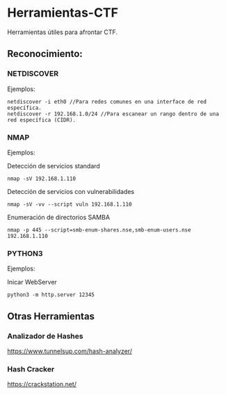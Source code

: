 # Herramientas-CTF
Herramientas útiles para afrontar CTF.

## Reconocimiento:
### NETDISCOVER
Ejemplos:
```
netdiscover -i eth0 //Para redes comunes en una interface de red específica.
netdiscover -r 192.168.1.0/24 //Para escanear un rango dentro de una red específica (CIDR).
```
### NMAP
Ejemplos:

Detección de servicios standard
```
nmap -sV 192.168.1.110
```
Detección de servicios con vulnerabilidades
```
nmap -sV -vv --script vuln 192.168.1.110
```
Enumeración de directorios SAMBA
```
nmap -p 445 --script=smb-enum-shares.nse,smb-enum-users.nse 192.168.1.110
```
### PYTHON3
Ejemplos:

Inicar WebServer
```
python3 -m http.server 12345
```

## Otras Herramientas
### Analizador de Hashes
https://www.tunnelsup.com/hash-analyzer/

### Hash Cracker
https://crackstation.net/
